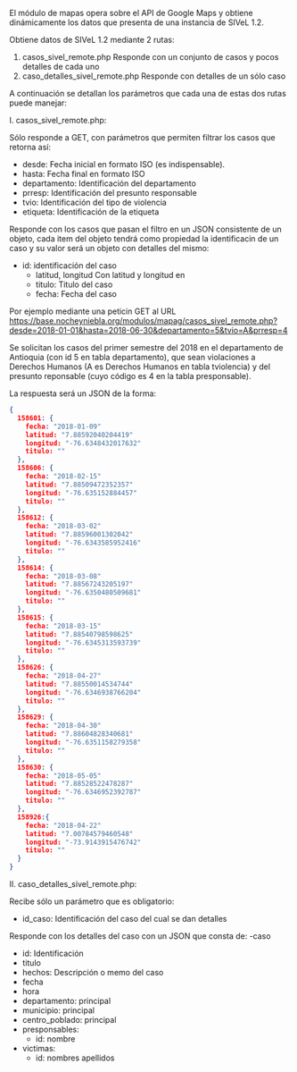 El módulo de mapas opera sobre el API de Google Maps y obtiene dinámicamente los datos que presenta de una instancia de SIVeL 1.2.

Obtiene datos de SIVeL 1.2 mediante 2 rutas:
1. casos_sivel_remote.php  Responde con un conjunto de casos y pocos detalles de cada uno
2. caso_detalles_sivel_remote.php Responde con detalles de un sólo caso

A continuación se detallan los parámetros que cada una de estas dos rutas puede manejar:

I. casos_sivel_remote.php:

Sólo responde a GET, con parámetros que permiten filtrar los casos que retorna así:

- desde: Fecha inicial en formato ISO (es indispensable).
- hasta: Fecha final en formato ISO 
- departamento:  Identificación del departamento 
- prresp: Identificación del presunto responsable
- tvio: Identificación del tipo de violencia
- etiqueta: Identificación de la etiqueta


Responde con los casos que pasan el filtro en un JSON consistente de un objeto, cada item del objeto tendrá como propiedad la identificacin de un caso y su valor será un objeto con detalles del mismo:
 - id: identificación del caso
   - latitud, longitud Con latitud y longitud en 
   - titulo: Titulo del caso
   - fecha: Fecha del caso

Por ejemplo mediante una peticin GET al URL https://base.nocheyniebla.org/modulos/mapag/casos_sivel_remote.php?desde=2018-01-01&hasta=2018-06-30&departamento=5&tvio=A&prresp=4

Se solicitan los casos del primer semestre del 2018 en el departamento de Antioquia (con id 5 en tabla departamento), que sean violaciones a Derechos Humanos (A es Derechos Humanos en tabla tviolencia) y del presunto reponsable (cuyo código es 4 en la tabla presponsable).

La respuesta será un JSON de la forma:

```JSON
{
  158601: {
    fecha: "2018-01-09"
    latitud: "7.88592040204419"
    longitud: "-76.6348432017632"
    titulo: ""
  },
  158606: {
    fecha: "2018-02-15"
    latitud: "7.88509472352357"
    longitud: "-76.635152884457"
    titulo: ""
  },
  158612: {
    fecha: "2018-03-02"
    latitud: "7.88596001302042"
    longitud: "-76.6343585952416"
    titulo: ""
  },
  158614: {
    fecha: "2018-03-08"
    latitud: "7.88567243205197"
    longitud: "-76.6350480509681"
    titulo: ""
  }, 
  158615: {
    fecha: "2018-03-15"
    latitud: "7.88540798598625"
    longitud: "-76.6345313593739"
    titulo: ""
  }, 
  158626: {
    fecha: "2018-04-27"
    latitud: "7.88550014534744"
    longitud: "-76.6346938766204"
    titulo: ""
  },
  158629: {
    fecha: "2018-04-30"
    latitud: "7.88604828340681"
    longitud: "-76.6351158279358"
    titulo: ""
  },
  158630: {
    fecha: "2018-05-05"
    latitud: "7.88528522478287"
    longitud: "-76.6346952392787"
    titulo: ""
  },
  158926:{ 
    fecha: "2018-04-22"
    latitud: "7.00784579460548"
    longitud: "-73.9143915476742"
    titulo: ""
  }
}
```

II. caso_detalles_sivel_remote.php:

Recibe sólo un parámetro que es obligatorio:
- id_caso: Identificación del caso del cual se dan detalles

Responde con los detalles del caso con un JSON que consta de:
-caso
  - id: Identificación
  - titulo
  - hechos: Descripción o memo del caso
  - fecha
  - hora 
  - departamento: principal
  - municipio: principal
  - centro_poblado: principal
  - presponsables:
    - id: nombre
  - victimas:
    - id: nombres apellidos
    
  
